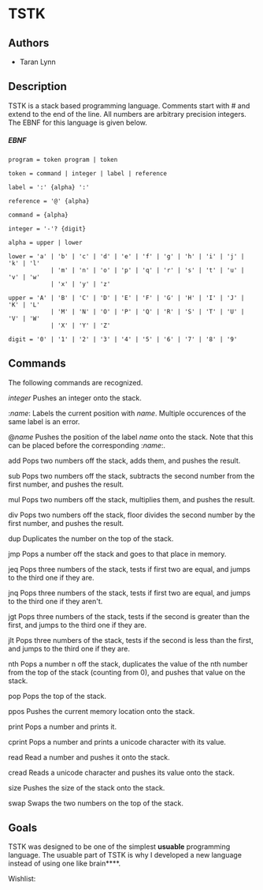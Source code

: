 # TSTK

## Authors

- Taran Lynn

## Description

TSTK is a stack based programming language. Comments start with \# and extend to
the end of the line. All numbers are arbitrary precision integers. The EBNF for
this language is given below.

##### EBNF

```
program = token program | token

token = command | integer | label | reference

label = ':' {alpha} ':'

reference = '@' {alpha}

command = {alpha}

integer = '-'? {digit}

alpha = upper | lower

lower = 'a' | 'b' | 'c' | 'd' | 'e' | 'f' | 'g' | 'h' | 'i' | 'j' | 'k' | 'l'
            | 'm' | 'n' | 'o' | 'p' | 'q' | 'r' | 's' | 't' | 'u' | 'v' | 'w'
            | 'x' | 'y' | 'z'

upper = 'A' | 'B' | 'C' | 'D' | 'E' | 'F' | 'G' | 'H' | 'I' | 'J' | 'K' | 'L'
            | 'M' | 'N' | 'O' | 'P' | 'Q' | 'R' | 'S' | 'T' | 'U' | 'V' | 'W'
            | 'X' | 'Y' | 'Z'

digit = '0' | '1' | '2' | '3' | '4' | '5' | '6' | '7' | '8' | '9'
```

## Commands

The following commands are recognized.

*integer*
    Pushes an integer onto the stack.

:*name*:
    Labels the current position with *name*. Multiple occurences of the same
    label is an error.

@*name*
    Pushes the position of the label *name* onto the stack. Note that this can
    be placed before the corresponding :*name*:.

add
    Pops two numbers off the stack, adds them, and pushes the result.

sub
    Pops two numbers off the stack, subtracts the second number from the first
    number, and pushes the result.

mul
    Pops two numbers off the stack, multiplies them, and pushes the result.

div
    Pops two numbers off the stack, floor divides the second number by the first
    number, and pushes the result.

dup
    Duplicates the number on the top of the stack.

jmp
    Pops a number off the stack and goes to that place in memory.

jeq
    Pops three numbers of the stack, tests if first two are equal, and jumps to
    the third one if they are.

jnq
    Pops three numbers of the stack, tests if first two are equal, and jumps to
    the third one if they aren't.

jgt
    Pops three numbers of the stack, tests if the second is greater than the
    first, and jumps to the third one if they are.

jlt
    Pops three numbers of the stack, tests if the second is less than the first,
    and jumps to the third one if they are.

nth
    Pops a number n off the stack, duplicates the value of the nth number from
    the top of the stack (counting from 0), and pushes that value on the stack.

pop
    Pops the top of the stack.

ppos
    Pushes the current memory location onto the stack.

print
    Pops a number and prints it.

cprint
    Pops a number and prints a unicode character with its value.

read
    Read a number and pushes it onto the stack.

cread
    Reads a unicode character and pushes its value onto the stack.

size
    Pushes the size of the stack onto the stack.

swap
    Swaps the two numbers on the top of the stack.

## Goals

TSTK was designed to be one of the simplest **usuable** programming
language. The usuable part of TSTK is why I developed a new language instead of
using one like brain\*\*\*\*.

Wishlist:
